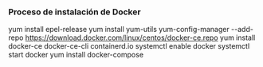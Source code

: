 ### Proceso de instalación de Docker

yum install epel-release
yum install yum-utils
yum-config-manager --add-repo https://download.docker.com/linux/centos/docker-ce.repo
yum install docker-ce docker-ce-cli containerd.io
systemctl enable docker
systemctl start docker
yum install docker-compose
